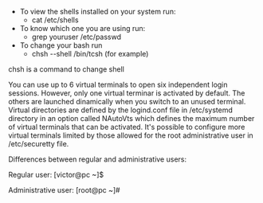 
- To view the shells installed on your system run:
  - cat /etc/shells
- To know which one you are using run:
  - grep youruser /etc/passwd
- To change your bash run
  - chsh --shell /bin/tcsh (for example)

chsh is a command to change shell

You can use up to 6 virtual terminals to open six independent login sessions. However, only one virtual terminar is activated by default. The others are launched dinamically when you switch to an unused terminal.
Virtual directories are defined by the logind.conf file in /etc/systemd directory in an option called NAutoVts which defines the maximum number of virtual terminals that can be activated. 
It's possible to configure more virtual terminals limited by those allowed for the root administrative user in /etc/securetty file.

Differences between regular and administrative users:

Regular user: [victor@pc ~]$

Administrative user: [root@pc ~]#
